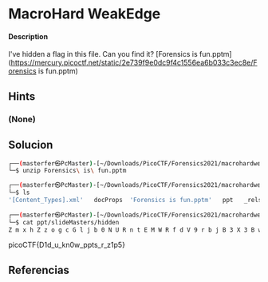 # MacroHard WeakEdge

#### Description
I've hidden a flag in this file. Can you find it? [Forensics is fun.pptm](https://mercury.picoctf.net/static/2e739f9e0dc9f4c1556ea6b033c3ec8e/Forensics is fun.pptm)

## Hints
### (None)
## Solucion

```bash
┌──(masterfer㉿PcMaster)-[~/Downloads/PicoCTF/Forensics2021/macrohardweakedge]
└─$ unzip Forensics\ is\ fun.pptm 

┌──(masterfer㉿PcMaster)-[~/Downloads/PicoCTF/Forensics2021/macrohardweakedge]
└─$ ls     
'[Content_Types].xml'   docProps  'Forensics is fun.pptm'   ppt   _rels
                                                                                                
┌──(masterfer㉿PcMaster)-[~/Downloads/PicoCTF/Forensics2021/macrohardweakedge]
└─$ cat ppt/slideMasters/hidden 
Z m x h Z z o g c G l j b 0 N U R n t E M W R f d V 9 r b j B 3 X 3 B w d H N f c l 9 6 M X A 1 f Q  
```

 picoCTF{D1d_u_kn0w_ppts_r_z1p5}
## Referencias